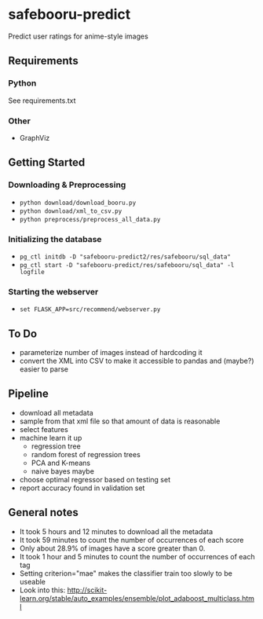 # safebooru-predict
Predict user ratings for anime-style images

## Requirements

### Python
See requirements.txt

### Other
- GraphViz


## Getting Started
### Downloading & Preprocessing
- `python download/download_booru.py`
- `python download/xml_to_csv.py`
- `python preprocess/preprocess_all_data.py`

### Initializing the database
- `pg_ctl initdb -D "safebooru-predict2/res/safebooru/sql_data"`
- `pg_ctl start -D "safebooru-predict/res/safebooru/sql_data" -l logfile`

### Starting the webserver
- `set FLASK_APP=src/recommend/webserver.py`


## To Do
- parameterize number of images instead of hardcoding it
- convert the XML into CSV to make it accessible to pandas and (maybe?) easier to parse


## Pipeline
- download all metadata
- sample from that xml file so that amount of data is reasonable
- select features
- machine learn it up
  - regression tree
  - random forest of regression trees
  - PCA and K-means
  - naive bayes maybe
- choose optimal regressor based on testing set
- report accuracy found in validation set


## General notes
- It took 5 hours and 12 minutes to download all the metadata
- It took 59 minutes to count the number of occurrences of each score
- Only about 28.9% of images have a score greater than 0.
- It took 1 hour and 5 minutes to count the number of occurrences of each tag
- Setting criterion="mae" makes the classifier train too slowly to be useable
- Look into this: http://scikit-learn.org/stable/auto_examples/ensemble/plot_adaboost_multiclass.html
